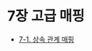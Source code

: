# 7장 고급 매핑   
- [7-1. 상속 관계 매핑](7-1.%EC%83%81%EC%86%8D%20%EA%B4%80%EA%B3%84%20%EB%A7%A4%ED%95%91.md)